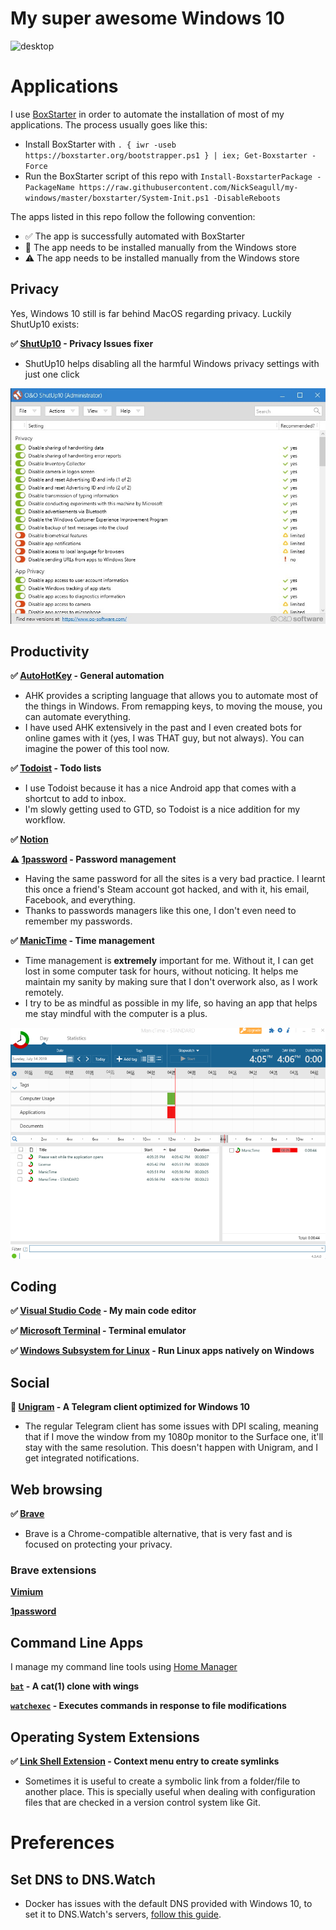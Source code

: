 # My super awesome Windows 10

![desktop](https://i.imgur.com/3Qf25H8.png)

# Applications

I use [BoxStarter](https://boxstarter.org/) in order to automate the installation of most of my applications. The process usually goes like this:

- Install BoxStarter with `. { iwr -useb https://boxstarter.org/bootstrapper.ps1 } | iex; Get-Boxstarter -Force`
- Run the BoxStarter script of this repo with `Install-BoxstarterPackage -PackageName https://raw.githubusercontent.com/NickSeagull/my-windows/master/boxstarter/System-Init.ps1 -DisableReboots`

The apps listed in this repo follow the following convention:

- ✅ The app is successfully automated with BoxStarter
- 👜 The app needs to be installed manually from the Windows store
- ⚠ The app needs to be installed manually from the Windows store

## Privacy

Yes, Windows 10 still is far behind MacOS regarding privacy. Luckily ShutUp10 exists:

**✅ [ShutUp10](https://www.oo-software.com/en/shutup10) - Privacy Issues fixer**

- ShutUp10 helps disabling all the harmful Windows privacy settings with just one click

![shutup10 screenshot](screenshots/shutup10.jpg)

## Productivity

**✅ [AutoHotKey](https://www.autohotkey.com/) - General automation**

- AHK provides a scripting language that allows you to automate most of the things in Windows. From remapping keys, to moving the mouse, you can automate everything.
- I have used AHK extensively in the past and I even created bots for online games with it (yes, I was THAT guy, but not always). You can imagine the power of this tool now.

**✅ [Todoist](https://todoist.com/) - Todo lists**

- I use Todoist because it has a nice Android app that comes with a shortcut to add to inbox.
- I'm slowly getting used to GTD, so Todoist is a nice addition for my workflow.

**✅ [Notion]()**

**⚠ [1password](https://1password.com/) - Password management**

- Having the same password for all the sites is a very bad practice. I learnt this once a friend's Steam account got hacked, and with it, his email, Facebook, and everything.
- Thanks to passwords managers like this one, I don't even need to remember my passwords.

**✅ [ManicTime](https://www.manictime.com/) - Time management**

- Time management is **extremely** important for me. Without it, I can get lost in some computer task for hours, without noticing. It helps me maintain my sanity by making sure that I don't overwork also, as I work remotely.
- I try to be as mindful as possible in my life, so having an app that helps me stay mindful with the computer is a plus.

![manictime screenshot](screenshots/manictime.png)

## Coding

**✅ [Visual Studio Code](https://code.visualstudio.com/) - My main code editor**

**✅ [Microsoft Terminal](https://www.microsoft.com/store/productId/9N0DX20HK701) - Terminal emulator**

**✅ [Windows Subsystem for Linux](https://docs.microsoft.com/en-us/windows/wsl/install-win10) - Run Linux apps natively on Windows**

## Social

**👜 [Unigram](https://github.com/UnigramDev/Unigram) - A Telegram client optimized for Windows 10**

- The regular Telegram client has some issues with DPI scaling, meaning that if I move the window from my 1080p monitor to the Surface one, it'll stay with the same resolution. This doesn't happen with Unigram, and I get integrated notifications.

## Web browsing

**✅ [Brave](https://brave.com/)**

- Brave is a Chrome-compatible alternative, that is very fast and is focused on protecting your privacy.

### Brave extensions

**[Vimium](https://vimium.github.io/)**

**[1password](https://chrome.google.com/webstore/detail/1password-extension-deskt/aomjjhallfgjeglblehebfpbcfeobpgk)**

## Command Line Apps

I manage my command line tools using [Home Manager](https://github.com/rycee/home-manager)

**[`bat`](https://github.com/sharkdp/bat) - A cat(1) clone with wings**

**[`watchexec`](https://github.com/watchexec/watchexec) - Executes commands in response to file modifications**

## Operating System Extensions

**✅ [Link Shell Extension](http://schinagl.priv.at/nt/hardlinkshellext/linkshellextension.html#contact) - Context menu entry to create symlinks**

- Sometimes it is useful to create a symbolic link from a folder/file to another place. This is specially useful when dealing with configuration files that are checked in a version control system like Git.

# Preferences

## Set DNS to DNS.Watch

- Docker has issues with the default DNS provided with Windows 10, to set it to DNS.Watch's servers, [follow this guide](https://dns.watch/how-to-windows-7).
